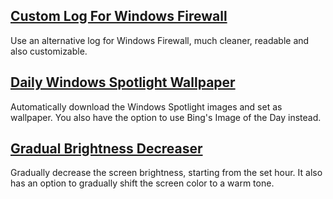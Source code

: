 ## [Custom Log For Windows Firewall](https://github.com/hjk789/Creations/tree/master/AutoHotkey/Custom-Log-For-Windows-Firewall)

Use an alternative log for Windows Firewall, much cleaner, readable and also customizable.

## [Daily Windows Spotlight Wallpaper](https://github.com/hjk789/Creations/tree/master/AutoHotkey/Daily-Windows-Spotlight-Wallpaper)

Automatically download the Windows Spotlight images and set as wallpaper. You also have the option to use Bing's Image of the Day instead.

## [Gradual Brightness Decreaser](https://github.com/hjk789/Creations/tree/master/AutoHotkey/Gradual-Brightness-Decreaser)

Gradually decrease the screen brightness, starting from the set hour. It also has an option to gradually shift the screen color to a warm tone.

